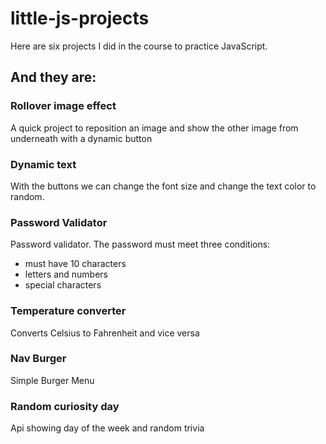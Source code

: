 # little-js-projects

Here are six projects I did in the course to practice JavaScript. <br> 
## And they are:
### Rollover image effect
A quick project to reposition an image and show the other image from underneath with a dynamic button
### Dynamic text
With the buttons we can change the font size and change the text color to random.
### Password Validator
Password validator. The password must meet three conditions:
- must have 10 characters 
- letters and numbers
- special characters
### Temperature converter
Converts Celsius to Fahrenheit and vice versa
### Nav Burger
Simple Burger Menu
### Random curiosity day
Api showing day of the week and random trivia
